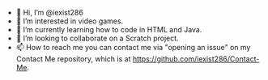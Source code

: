 - 👋 Hi, I’m @iexist286
- 👀 I’m interested in video games.
- 🌱 I’m currently learning how to code in HTML and Java.
- 💞️ I’m looking to collaborate on a Scratch project.
- 📫 How to reach me you can contact me via "opening an issue" on my Contact Me repository, which is at https://github.com/iexist286/Contact-Me.
